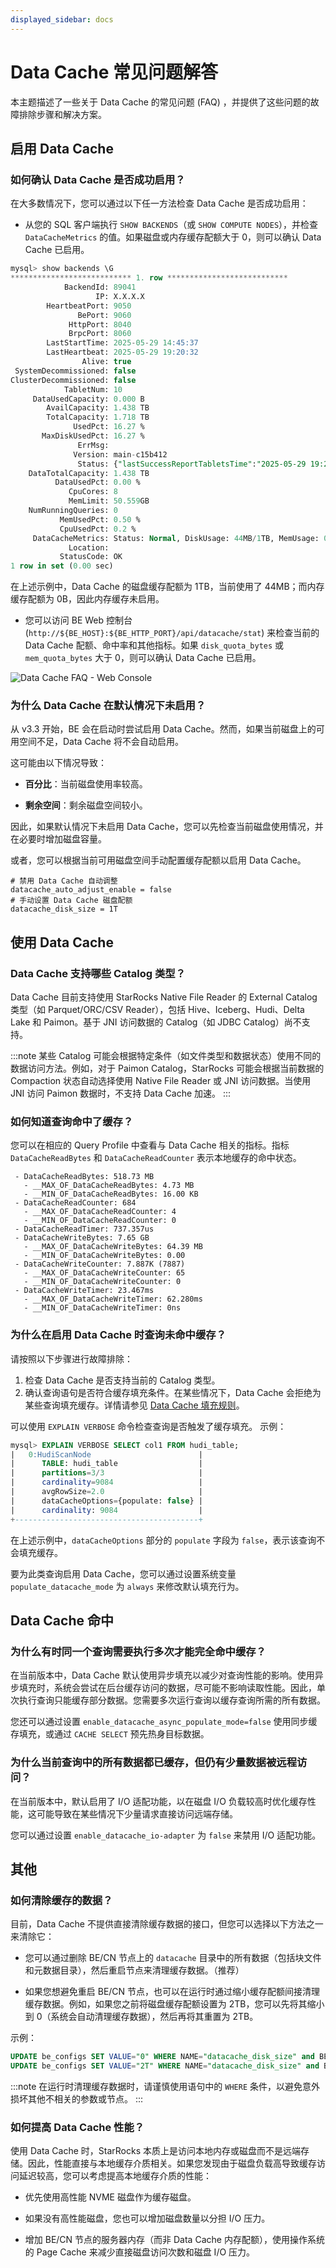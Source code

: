 ```yaml
---
displayed_sidebar: docs
---
```


# Data Cache 常见问题解答

本主题描述了一些关于 Data Cache 的常见问题 (FAQ) ，并提供了这些问题的故障排除步骤和解决方案。

## 启用 Data Cache

### 如何确认 Data Cache 是否成功启用？

在大多数情况下，您可以通过以下任一方法检查 Data Cache 是否成功启用：

- 从您的 SQL 客户端执行 `SHOW BACKENDS`（或 `SHOW COMPUTE NODES`），并检查 `DataCacheMetrics` 的值。如果磁盘或内存缓存配额大于 0，则可以确认 Data Cache 已启用。

```SQL
mysql> show backends \G
*************************** 1. row ***************************
            BackendId: 89041
                   IP: X.X.X.X
        HeartbeatPort: 9050
               BePort: 9060
             HttpPort: 8040
             BrpcPort: 8060
        LastStartTime: 2025-05-29 14:45:37
        LastHeartbeat: 2025-05-29 19:20:32
                Alive: true
 SystemDecommissioned: false
ClusterDecommissioned: false
            TabletNum: 10
     DataUsedCapacity: 0.000 B
        AvailCapacity: 1.438 TB
        TotalCapacity: 1.718 TB
              UsedPct: 16.27 %
       MaxDiskUsedPct: 16.27 %
               ErrMsg:
              Version: main-c15b412
               Status: {"lastSuccessReportTabletsTime":"2025-05-29 19:20:30"}
    DataTotalCapacity: 1.438 TB
          DataUsedPct: 0.00 %
             CpuCores: 8
             MemLimit: 50.559GB
    NumRunningQueries: 0
           MemUsedPct: 0.50 %
           CpuUsedPct: 0.2 %
     DataCacheMetrics: Status: Normal, DiskUsage: 44MB/1TB, MemUsage: 0B/0B
             Location:
           StatusCode: OK
1 row in set (0.00 sec)
```

在上述示例中，Data Cache 的磁盘缓存配额为 1TB，当前使用了 44MB；而内存缓存配额为 0B，因此内存缓存未启用。

- 您可以访问 BE Web 控制台 (`http://${BE_HOST}:${BE_HTTP_PORT}/api/datacache/stat`) 来检查当前的 Data Cache 配额、命中率和其他指标。如果 `disk_quota_bytes` 或 `mem_quota_bytes` 大于 0，则可以确认 Data Cache 已启用。

![Data Cache FAQ - Web Console](../_assets/data_cache_be_web_console.png)

### 为什么 Data Cache 在默认情况下未启用？

从 v3.3 开始，BE 会在启动时尝试启用 Data Cache。然而，如果当前磁盘上的可用空间不足，Data Cache 将不会自动启用。

这可能由以下情况导致：

- **百分比**：当前磁盘使用率较高。

- **剩余空间**：剩余磁盘空间较小。

因此，如果默认情况下未启用 Data Cache，您可以先检查当前磁盘使用情况，并在必要时增加磁盘容量。

或者，您可以根据当前可用磁盘空间手动配置缓存配额以启用 Data Cache。

```
# 禁用 Data Cache 自动调整
datacache_auto_adjust_enable = false
# 手动设置 Data Cache 磁盘配额
datacache_disk_size = 1T
```

## 使用 Data Cache

### Data Cache 支持哪些 Catalog 类型？

Data Cache 目前支持使用 StarRocks Native File Reader 的 External Catalog 类型（如 Parquet/ORC/CSV Reader），包括 Hive、Iceberg、Hudi、Delta Lake 和 Paimon。基于 JNI 访问数据的 Catalog（如 JDBC Catalog）尚不支持。

:::note
某些 Catalog 可能会根据特定条件（如文件类型和数据状态）使用不同的数据访问方法。例如，对于 Paimon Catalog，StarRocks 可能会根据当前数据的 Compaction 状态自动选择使用 Native File Reader 或 JNI 访问数据。当使用 JNI 访问 Paimon 数据时，不支持 Data Cache 加速。
:::

### 如何知道查询命中了缓存？

您可以在相应的 Query Profile 中查看与 Data Cache 相关的指标。指标 `DataCacheReadBytes` 和 `DataCacheReadCounter` 表示本地缓存的命中状态。

```
 - DataCacheReadBytes: 518.73 MB
   - __MAX_OF_DataCacheReadBytes: 4.73 MB
   - __MIN_OF_DataCacheReadBytes: 16.00 KB
 - DataCacheReadCounter: 684
   - __MAX_OF_DataCacheReadCounter: 4
   - __MIN_OF_DataCacheReadCounter: 0
 - DataCacheReadTimer: 737.357us
 - DataCacheWriteBytes: 7.65 GB
   - __MAX_OF_DataCacheWriteBytes: 64.39 MB
   - __MIN_OF_DataCacheWriteBytes: 0.00
 - DataCacheWriteCounter: 7.887K (7887)
   - __MAX_OF_DataCacheWriteCounter: 65
   - __MIN_OF_DataCacheWriteCounter: 0
 - DataCacheWriteTimer: 23.467ms
   - __MAX_OF_DataCacheWriteTimer: 62.280ms
   - __MIN_OF_DataCacheWriteTimer: 0ns
```

### 为什么在启用 Data Cache 时查询未命中缓存？

请按照以下步骤进行故障排除：

1. 检查 Data Cache 是否支持当前的 Catalog 类型。
2. 确认查询语句是否符合缓存填充条件。在某些情况下，Data Cache 会拒绝为某些查询填充缓存。详情请参见 [Data Cache 填充规则](./data_cache.md#填充规则)。

可以使用 `EXPLAIN VERBOSE` 命令检查查询是否触发了缓存填充。
示例：

```sql
mysql> EXPLAIN VERBOSE SELECT col1 FROM hudi_table;
|   0:HudiScanNode                        |
|      TABLE: hudi_table                  |
|      partitions=3/3                     |
|      cardinality=9084                   |
|      avgRowSize=2.0                     |
|      dataCacheOptions={populate: false} |
|      cardinality: 9084                  |
+-----------------------------------------+
```

在上述示例中，`dataCacheOptions` 部分的 `populate` 字段为 `false`，表示该查询不会填充缓存。

要为此类查询启用 Data Cache，您可以通过设置系统变量 `populate_datacache_mode` 为 `always` 来修改默认填充行为。

## Data Cache 命中

### 为什么有时同一个查询需要执行多次才能完全命中缓存？

在当前版本中，Data Cache 默认使用异步填充以减少对查询性能的影响。使用异步填充时，系统会尝试在后台缓存访问的数据，尽可能不影响读取性能。因此，单次执行查询只能缓存部分数据。您需要多次运行查询以缓存查询所需的所有数据。

您还可以通过设置 `enable_datacache_async_populate_mode=false` 使用同步缓存填充，或通过 `CACHE SELECT` 预先热身目标数据。

### 为什么当前查询中的所有数据都已缓存，但仍有少量数据被远程访问？

在当前版本中，默认启用了 I/O 适配功能，以在磁盘 I/O 负载较高时优化缓存性能，这可能导致在某些情况下少量请求直接访问远端存储。

您可以通过设置 `enable_datacache_io-adapter` 为 `false` 来禁用 I/O 适配功能。

## 其他

### 如何清除缓存的数据？

目前，Data Cache 不提供直接清除缓存数据的接口，但您可以选择以下方法之一来清除它：

- 您可以通过删除 BE/CN 节点上的 `datacache` 目录中的所有数据（包括块文件和元数据目录），然后重启节点来清理缓存数据。（推荐）

- 如果您想避免重启 BE/CN 节点，也可以在运行时通过缩小缓存配额间接清理缓存数据。例如，如果您之前将磁盘缓存配额设置为 2TB，您可以先将其缩小到 0（系统会自动清理缓存数据），然后再将其重置为 2TB。

示例：

```SQL
UPDATE be_configs SET VALUE="0" WHERE NAME="datacache_disk_size" and BE_ID=10005;
UPDATE be_configs SET VALUE="2T" WHERE NAME="datacache_disk_size" and BE_ID=10005;
```

:::note
在运行时清理缓存数据时，请谨慎使用语句中的 `WHERE` 条件，以避免意外损坏其他不相关的参数或节点。
:::

### 如何提高 Data Cache 性能？

使用 Data Cache 时，StarRocks 本质上是访问本地内存或磁盘而不是远端存储。因此，性能直接与本地缓存介质相关。如果您发现由于磁盘负载高导致缓存访问延迟较高，您可以考虑提高本地缓存介质的性能：

- 优先使用高性能 NVME 磁盘作为缓存磁盘。

- 如果没有高性能磁盘，您也可以增加磁盘数量以分担 I/O 压力。

- 增加 BE/CN 节点的服务器内存（而非 Data Cache 内存配额），使用操作系统的 Page Cache 来减少直接磁盘访问次数和磁盘 I/O 压力。
